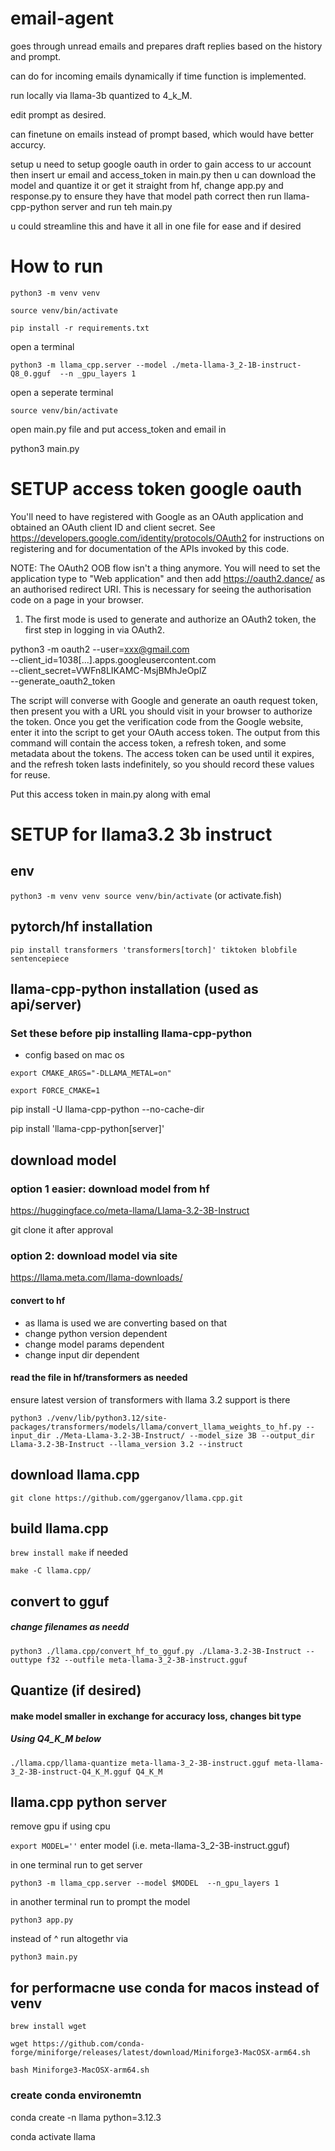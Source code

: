 # email-agent

goes through unread emails and prepares draft replies based on the history and prompt.

can do for incoming emails dynamically if time function is implemented.

run locally via llama-3b quantized to 4_k_M.

edit prompt as desired.

can finetune on emails instead of prompt based, which would have better accurcy.

setup u need to setup google oauth in order to gain access to ur account then insert ur email and access_token in main.py then u can download the model and quantize it or get it straight from hf, change app.py and response.py to ensure they have that model path correct then run llama-cpp-python server and run teh main.py

u could streamline this and have it all in one file for ease and if desired

# How to run

`python3 -m venv venv`

`source venv/bin/activate`

`pip install -r requirements.txt `

open a terminal

`python3 -m llama_cpp.server --model ./meta-llama-3_2-1B-instruct-Q8_0.gguf  --n
_gpu_layers 1`

open a seperate terminal

`source venv/bin/activate`

open main.py file and put access_token and email in

python3 main.py

# SETUP access token google oauth

You'll need to have registered with Google as an OAuth
application and obtained an OAuth client ID and client secret.
See https://developers.google.com/identity/protocols/OAuth2 for instructions on
registering and for documentation of the APIs invoked by this code.

NOTE: The OAuth2 OOB flow isn't a thing anymore. You will need to set the
application type to "Web application" and then add https://oauth2.dance/ as an
authorised redirect URI. This is necessary for seeing the authorisation code on
a page in your browser.

1. The first mode is used to generate and authorize an OAuth2 token, the
   first step in logging in via OAuth2.

python3 -m oauth2 --user=xxx@gmail.com \
 --client_id=1038[...].apps.googleusercontent.com \
 --client_secret=VWFn8LIKAMC-MsjBMhJeOplZ \
 --generate_oauth2_token

The script will converse with Google and generate an oauth request
token, then present you with a URL you should visit in your browser to
authorize the token. Once you get the verification code from the Google
website, enter it into the script to get your OAuth access token. The output
from this command will contain the access token, a refresh token, and some
metadata about the tokens. The access token can be used until it expires, and
the refresh token lasts indefinitely, so you should record these values for
reuse.

Put this access token in main.py along with emal

# SETUP for llama3.2 3b instruct

## env

`python3 -m venv venv
source venv/bin/activate` (or activate.fish)

## pytorch/hf installation

`pip install transformers 'transformers[torch]' tiktoken blobfile sentencepiece`

## llama-cpp-python installation (used as api/server)

### Set these before pip installing llama-cpp-python

- config based on mac os

`export CMAKE_ARGS="-DLLAMA_METAL=on"`

`export FORCE_CMAKE=1`

pip install -U llama-cpp-python --no-cache-dir

pip install 'llama-cpp-python[server]'

## download model

### option 1 easier: download model from hf

https://huggingface.co/meta-llama/Llama-3.2-3B-Instruct

git clone it after approval

### option 2: download model via site

https://llama.meta.com/llama-downloads/

#### convert to hf

- as llama is used we are converting based on that
- change python version dependent
- change model params dependent
- change input dir dependent

#### read the file in hf/transformers as needed

ensure latest version of transformers with llama 3.2 support is there

`python3 ./venv/lib/python3.12/site-packages/transformers/models/llama/convert_llama_weights_to_hf.py --input_dir ./Meta-Llama-3.2-3B-Instruct/ --model_size 3B --output_dir Llama-3.2-3B-Instruct --llama_version 3.2 --instruct`

## download llama.cpp

`git clone https://github.com/ggerganov/llama.cpp.git`

## build llama.cpp

`brew install make` if needed

`make -C llama.cpp/`

## convert to gguf

##### change filenames as needd

`python3 ./llama.cpp/convert_hf_to_gguf.py ./Llama-3.2-3B-Instruct --outtype f32 --outfile meta-llama-3_2-3B-instruct.gguf`

## Quantize (if desired)

#### make model smaller in exchange for accuracy loss, changes bit type

##### Using Q4_K_M below

`./llama.cpp/llama-quantize meta-llama-3_2-3B-instruct.gguf meta-llama-3_2-3B-instruct-Q4_K_M.gguf Q4_K_M`

## llama.cpp python server

remove gpu if using cpu

`export MODEL=''` enter model (i.e. meta-llama-3_2-3B-instruct.gguf)

in one terminal run to get server

`python3 -m llama_cpp.server --model $MODEL  --n_gpu_layers 1  `

in another terminal run to prompt the model

`python3 app.py`

instead of ^ run altogethr via

`python3 main.py`

## for performacne use conda for macos instead of venv

`brew install wget`

`wget https://github.com/conda-forge/miniforge/releases/latest/download/Miniforge3-MacOSX-arm64.sh
`

`bash Miniforge3-MacOSX-arm64.sh`

### create conda environemtn

conda create -n llama python=3.12.3

conda activate llama
